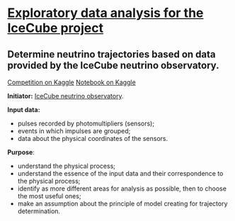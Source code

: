 # [Exploratory data analysis for the IceCube project](https://nbviewer.jupyter.org/github/Nanobelka/Kaggle/blob/main/IceCube/IceCube_1_EDA.ipynb)
## Determine neutrino trajectories based on data provided by the IceCube neutrino observatory.

[Competition on Kaggle](https://www.kaggle.com/competitions/icecube-neutrinos-in-deep-ice/)
[Notebook on Kaggle](https://www.kaggle.com/code/nanobelka70spb/icecube-1-eda)

**Initiator:** [IceCube neutrino observatory](https://icecube.wisc.edu/).

**Input data:**
- pulses recorded by photomultipliers (sensors);
- events in which impulses are grouped;
- data about the physical coordinates of the sensors.

**Purpose**:
- understand the physical process;
- understand the essence of the input data and their correspondence to the physical process;
- identify as more different areas for analysis as possible, then to choose the most useful ones;
- make an assumption about the principle of model creating for trajectory determination.
